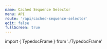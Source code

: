```yaml
---
name: Cached Sequence Selector
menu: API
route: '/api/cached-sequence-selector'
edit: false
fullScreen: true
---
```


import { TypedocFrame } from './TypedocFrame'

<TypedocFrame
  title="Cached Sequence Selector"
  route="modules/_createcachedsequenceselector_"
/>
